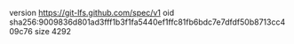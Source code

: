 version https://git-lfs.github.com/spec/v1
oid sha256:9009836d801ad3fff1b3f1fa5440ef1ffc81fb6bdc7e7dfdf50b8713cc409c76
size 4292
